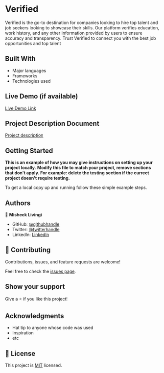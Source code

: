 # Verified
Verified is the go-to destination for companies looking to hire top talent and job seekers looking to showcase their skills. Our platform verifies education, work history, and any other information provided by users to ensure accuracy and transparency. Trust Verified to connect you with the best job opportunities and top talent

## Built With

- Major languages
- Frameworks
- Technologies used

## Live Demo (if available)

[Live Demo Link](https://livedemo.com)


## Project Description Document

[Project description](https://docs.google.com/document/d/1QAm6Ubn8XLGxtWlzg6U0cI-ACYak-Wmg7ADl5K97K0Y/edit?usp=sharing)


## Getting Started

**This is an example of how you may give instructions on setting up your project locally.**
**Modify this file to match your project, remove sections that don't apply. For example: delete the testing section if the currect project doesn't require testing.**


To get a local copy up and running follow these simple example steps.

## Authors

👤 **Misheck Livingi**

- GitHub: [@githubhandle](https://github.com/misheck12)
- Twitter: [@twitterhandle](https://twitter.com/mishecklivingi2)
- LinkedIn: [LinkedIn](https://www.linkedin.com/in/misheck-livingi-a0b536142/)

## 🤝 Contributing

Contributions, issues, and feature requests are welcome!

Feel free to check the [issues page](../../issues/).

## Show your support

Give a ⭐️ if you like this project!

## Acknowledgments

- Hat tip to anyone whose code was used
- Inspiration
- etc

## 📝 License

This project is [MIT](./MIT.md) licensed.
